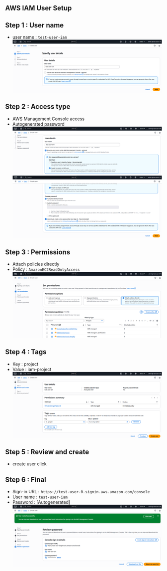 ## AWS IAM User Setup

## Step 1 : User name
- user name : `test-user-iam`  
![IAM step1](https://raw.githubusercontent.com/test-cyr/infra-portfolio/main/images/iam-create-user-step1.PNG)

## Step 2 : Access type
- AWS Management Console access  
- Autogenerated password
![IAM step2](https://raw.githubusercontent.com/test-cyr/infra-portfolio/main/images/iam-access-type-step2.PNG)
![IAM step3](https://raw.githubusercontent.com/test-cyr/infra-portfolio/main/images/iam-password-step3.PNG)

## Step 3 : Permissions
- Attach policies directly  
- Policy : `AmazonEC2ReadOnlyAccess`  
![IAM step4](https://raw.githubusercontent.com/test-cyr/infra-portfolio/main/images/iam-permissions-step4.PNG)

## Step 4 : Tags
- Key : project  
- Value : iam-project  
![IAM step5](https://raw.githubusercontent.com/test-cyr/infra-portfolio/main/images/iam-tags-step5.PNG)

## Step 5 : Review and create
- create user click  

## Step 6 : Final
- Sign-in URL : `https://test-user-0.signin.aws.amazon.com/console`
- User name : `test-user-iam`  
- Password : [Autogenerated]  
![IAM step6](https://raw.githubusercontent.com/test-cyr/infra-portfolio/main/images/iam-success-step6.PNG)
